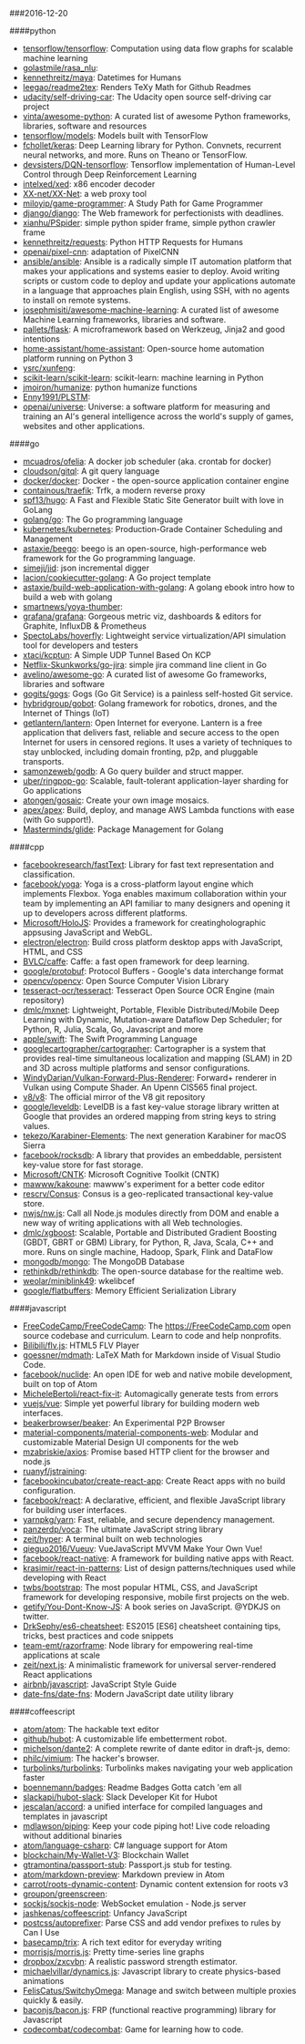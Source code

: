 ###2016-12-20

####python
* [tensorflow/tensorflow](https://github.com/tensorflow/tensorflow): Computation using data flow graphs for scalable machine learning
* [golastmile/rasa_nlu](https://github.com/golastmile/rasa_nlu): 
* [kennethreitz/maya](https://github.com/kennethreitz/maya): Datetimes for Humans
* [leegao/readme2tex](https://github.com/leegao/readme2tex): Renders TeXy Math for Github Readmes
* [udacity/self-driving-car](https://github.com/udacity/self-driving-car): The Udacity open source self-driving car project
* [vinta/awesome-python](https://github.com/vinta/awesome-python): A curated list of awesome Python frameworks, libraries, software and resources
* [tensorflow/models](https://github.com/tensorflow/models): Models built with TensorFlow
* [fchollet/keras](https://github.com/fchollet/keras): Deep Learning library for Python. Convnets, recurrent neural networks, and more. Runs on Theano or TensorFlow.
* [devsisters/DQN-tensorflow](https://github.com/devsisters/DQN-tensorflow): Tensorflow implementation of Human-Level Control through Deep Reinforcement Learning
* [intelxed/xed](https://github.com/intelxed/xed): x86 encoder decoder
* [XX-net/XX-Net](https://github.com/XX-net/XX-Net): a web proxy tool
* [miloyip/game-programmer](https://github.com/miloyip/game-programmer): A Study Path for Game Programmer
* [django/django](https://github.com/django/django): The Web framework for perfectionists with deadlines.
* [xianhu/PSpider](https://github.com/xianhu/PSpider): simple python spider frame, simple python crawler frame
* [kennethreitz/requests](https://github.com/kennethreitz/requests): Python HTTP Requests for Humans
* [openai/pixel-cnn](https://github.com/openai/pixel-cnn): adaptation of PixelCNN
* [ansible/ansible](https://github.com/ansible/ansible): Ansible is a radically simple IT automation platform that makes your applications and systems easier to deploy. Avoid writing scripts or custom code to deploy and update your applications automate in a language that approaches plain English, using SSH, with no agents to install on remote systems.
* [josephmisiti/awesome-machine-learning](https://github.com/josephmisiti/awesome-machine-learning): A curated list of awesome Machine Learning frameworks, libraries and software.
* [pallets/flask](https://github.com/pallets/flask): A microframework based on Werkzeug, Jinja2 and good intentions
* [home-assistant/home-assistant](https://github.com/home-assistant/home-assistant):  Open-source home automation platform running on Python 3
* [ysrc/xunfeng](https://github.com/ysrc/xunfeng): 
* [scikit-learn/scikit-learn](https://github.com/scikit-learn/scikit-learn): scikit-learn: machine learning in Python
* [jmoiron/humanize](https://github.com/jmoiron/humanize): python humanize functions
* [Enny1991/PLSTM](https://github.com/Enny1991/PLSTM): 
* [openai/universe](https://github.com/openai/universe): Universe: a software platform for measuring and training an AI's general intelligence across the world's supply of games, websites and other applications.

####go
* [mcuadros/ofelia](https://github.com/mcuadros/ofelia): A docker job scheduler (aka. crontab for docker)
* [cloudson/gitql](https://github.com/cloudson/gitql): A git query language
* [docker/docker](https://github.com/docker/docker): Docker - the open-source application container engine
* [containous/traefik](https://github.com/containous/traefik): Trfk, a modern reverse proxy
* [spf13/hugo](https://github.com/spf13/hugo): A Fast and Flexible Static Site Generator built with love in GoLang
* [golang/go](https://github.com/golang/go): The Go programming language
* [kubernetes/kubernetes](https://github.com/kubernetes/kubernetes): Production-Grade Container Scheduling and Management
* [astaxie/beego](https://github.com/astaxie/beego): beego is an open-source, high-performance web framework for the Go programming language.
* [simeji/jid](https://github.com/simeji/jid): json incremental digger
* [lacion/cookiecutter-golang](https://github.com/lacion/cookiecutter-golang): A Go project template
* [astaxie/build-web-application-with-golang](https://github.com/astaxie/build-web-application-with-golang): A golang ebook intro how to build a web with golang
* [smartnews/yoya-thumber](https://github.com/smartnews/yoya-thumber): 
* [grafana/grafana](https://github.com/grafana/grafana): Gorgeous metric viz, dashboards & editors for Graphite, InfluxDB & Prometheus
* [SpectoLabs/hoverfly](https://github.com/SpectoLabs/hoverfly): Lightweight service virtualization/API simulation tool for developers and testers
* [xtaci/kcptun](https://github.com/xtaci/kcptun): A Simple UDP Tunnel Based On KCP
* [Netflix-Skunkworks/go-jira](https://github.com/Netflix-Skunkworks/go-jira): simple jira command line client in Go
* [avelino/awesome-go](https://github.com/avelino/awesome-go): A curated list of awesome Go frameworks, libraries and software
* [gogits/gogs](https://github.com/gogits/gogs): Gogs (Go Git Service) is a painless self-hosted Git service.
* [hybridgroup/gobot](https://github.com/hybridgroup/gobot): Golang framework for robotics, drones, and the Internet of Things (IoT)
* [getlantern/lantern](https://github.com/getlantern/lantern):  Open Internet for everyone. Lantern is a free application that delivers fast, reliable and secure access to the open Internet for users in censored regions. It uses a variety of techniques to stay unblocked, including domain fronting, p2p, and pluggable transports.
* [samonzeweb/godb](https://github.com/samonzeweb/godb): A Go query builder and struct mapper.
* [uber/ringpop-go](https://github.com/uber/ringpop-go): Scalable, fault-tolerant application-layer sharding for Go applications
* [atongen/gosaic](https://github.com/atongen/gosaic): Create your own image mosaics.
* [apex/apex](https://github.com/apex/apex): Build, deploy, and manage AWS Lambda functions with ease (with Go support!).
* [Masterminds/glide](https://github.com/Masterminds/glide): Package Management for Golang

####cpp
* [facebookresearch/fastText](https://github.com/facebookresearch/fastText): Library for fast text representation and classification.
* [facebook/yoga](https://github.com/facebook/yoga): Yoga is a cross-platform layout engine which implements Flexbox. Yoga enables maximum collaboration within your team by implementing an API familiar to many designers and opening it up to developers across different platforms.
* [Microsoft/HoloJS](https://github.com/Microsoft/HoloJS): Provides a framework for creatingholographic appsusing JavaScript and WebGL.
* [electron/electron](https://github.com/electron/electron): Build cross platform desktop apps with JavaScript, HTML, and CSS
* [BVLC/caffe](https://github.com/BVLC/caffe): Caffe: a fast open framework for deep learning.
* [google/protobuf](https://github.com/google/protobuf): Protocol Buffers - Google's data interchange format
* [opencv/opencv](https://github.com/opencv/opencv): Open Source Computer Vision Library
* [tesseract-ocr/tesseract](https://github.com/tesseract-ocr/tesseract): Tesseract Open Source OCR Engine (main repository)
* [dmlc/mxnet](https://github.com/dmlc/mxnet): Lightweight, Portable, Flexible Distributed/Mobile Deep Learning with Dynamic, Mutation-aware Dataflow Dep Scheduler; for Python, R, Julia, Scala, Go, Javascript and more
* [apple/swift](https://github.com/apple/swift): The Swift Programming Language
* [googlecartographer/cartographer](https://github.com/googlecartographer/cartographer): Cartographer is a system that provides real-time simultaneous localization and mapping (SLAM) in 2D and 3D across multiple platforms and sensor configurations.
* [WindyDarian/Vulkan-Forward-Plus-Renderer](https://github.com/WindyDarian/Vulkan-Forward-Plus-Renderer): Forward+ renderer in Vulkan using Compute Shader. An Upenn CIS565 final project.
* [v8/v8](https://github.com/v8/v8): The official mirror of the V8 git repository
* [google/leveldb](https://github.com/google/leveldb): LevelDB is a fast key-value storage library written at Google that provides an ordered mapping from string keys to string values.
* [tekezo/Karabiner-Elements](https://github.com/tekezo/Karabiner-Elements): The next generation Karabiner for macOS Sierra
* [facebook/rocksdb](https://github.com/facebook/rocksdb): A library that provides an embeddable, persistent key-value store for fast storage.
* [Microsoft/CNTK](https://github.com/Microsoft/CNTK): Microsoft Cognitive Toolkit (CNTK)
* [mawww/kakoune](https://github.com/mawww/kakoune): mawww's experiment for a better code editor
* [rescrv/Consus](https://github.com/rescrv/Consus): Consus is a geo-replicated transactional key-value store.
* [nwjs/nw.js](https://github.com/nwjs/nw.js): Call all Node.js modules directly from DOM and enable a new way of writing applications with all Web technologies.
* [dmlc/xgboost](https://github.com/dmlc/xgboost): Scalable, Portable and Distributed Gradient Boosting (GBDT, GBRT or GBM) Library, for Python, R, Java, Scala, C++ and more. Runs on single machine, Hadoop, Spark, Flink and DataFlow
* [mongodb/mongo](https://github.com/mongodb/mongo): The MongoDB Database
* [rethinkdb/rethinkdb](https://github.com/rethinkdb/rethinkdb): The open-source database for the realtime web.
* [weolar/miniblink49](https://github.com/weolar/miniblink49): wkelibcef
* [google/flatbuffers](https://github.com/google/flatbuffers): Memory Efficient Serialization Library

####javascript
* [FreeCodeCamp/FreeCodeCamp](https://github.com/FreeCodeCamp/FreeCodeCamp): The https://FreeCodeCamp.com open source codebase and curriculum. Learn to code and help nonprofits.
* [Bilibili/flv.js](https://github.com/Bilibili/flv.js): HTML5 FLV Player
* [goessner/mdmath](https://github.com/goessner/mdmath): LaTeX Math for Markdown inside of Visual Studio Code.
* [facebook/nuclide](https://github.com/facebook/nuclide): An open IDE for web and native mobile development, built on top of Atom
* [MicheleBertoli/react-fix-it](https://github.com/MicheleBertoli/react-fix-it): Automagically generate tests from errors
* [vuejs/vue](https://github.com/vuejs/vue): Simple yet powerful library for building modern web interfaces.
* [beakerbrowser/beaker](https://github.com/beakerbrowser/beaker): An Experimental P2P Browser
* [material-components/material-components-web](https://github.com/material-components/material-components-web): Modular and customizable Material Design UI components for the web
* [mzabriskie/axios](https://github.com/mzabriskie/axios): Promise based HTTP client for the browser and node.js
* [ruanyf/jstraining](https://github.com/ruanyf/jstraining): 
* [facebookincubator/create-react-app](https://github.com/facebookincubator/create-react-app): Create React apps with no build configuration.
* [facebook/react](https://github.com/facebook/react): A declarative, efficient, and flexible JavaScript library for building user interfaces.
* [yarnpkg/yarn](https://github.com/yarnpkg/yarn):  Fast, reliable, and secure dependency management.
* [panzerdp/voca](https://github.com/panzerdp/voca): The ultimate JavaScript string library
* [zeit/hyper](https://github.com/zeit/hyper): A terminal built on web technologies
* [qieguo2016/Vueuv](https://github.com/qieguo2016/Vueuv): VueJavaScript MVVM Make Your Own Vue!
* [facebook/react-native](https://github.com/facebook/react-native): A framework for building native apps with React.
* [krasimir/react-in-patterns](https://github.com/krasimir/react-in-patterns):  List of design patterns/techniques used while developing with React
* [twbs/bootstrap](https://github.com/twbs/bootstrap): The most popular HTML, CSS, and JavaScript framework for developing responsive, mobile first projects on the web.
* [getify/You-Dont-Know-JS](https://github.com/getify/You-Dont-Know-JS): A book series on JavaScript. @YDKJS on twitter.
* [DrkSephy/es6-cheatsheet](https://github.com/DrkSephy/es6-cheatsheet): ES2015 [ES6] cheatsheet containing tips, tricks, best practices and code snippets
* [team-emt/razorframe](https://github.com/team-emt/razorframe): Node library for empowering real-time applications at scale
* [zeit/next.js](https://github.com/zeit/next.js): A minimalistic framework for universal server-rendered React applications
* [airbnb/javascript](https://github.com/airbnb/javascript): JavaScript Style Guide
* [date-fns/date-fns](https://github.com/date-fns/date-fns):  Modern JavaScript date utility library 

####coffeescript
* [atom/atom](https://github.com/atom/atom): The hackable text editor
* [github/hubot](https://github.com/github/hubot): A customizable life embetterment robot.
* [michelson/dante2](https://github.com/michelson/dante2): A complete rewrite of dante editor in draft-js, demo:
* [philc/vimium](https://github.com/philc/vimium): The hacker's browser.
* [turbolinks/turbolinks](https://github.com/turbolinks/turbolinks): Turbolinks makes navigating your web application faster
* [boennemann/badges](https://github.com/boennemann/badges):  Readme Badges  Gotta catch 'em all
* [slackapi/hubot-slack](https://github.com/slackapi/hubot-slack): Slack Developer Kit for Hubot
* [jescalan/accord](https://github.com/jescalan/accord): a unified interface for compiled languages and templates in javascript
* [mdlawson/piping](https://github.com/mdlawson/piping): Keep your code piping hot! Live code reloading without additional binaries
* [atom/language-csharp](https://github.com/atom/language-csharp): C# language support for Atom
* [blockchain/My-Wallet-V3](https://github.com/blockchain/My-Wallet-V3): Blockchain Wallet
* [gtramontina/passport-stub](https://github.com/gtramontina/passport-stub): Passport.js stub for testing.
* [atom/markdown-preview](https://github.com/atom/markdown-preview): Markdown preview in Atom
* [carrot/roots-dynamic-content](https://github.com/carrot/roots-dynamic-content): Dynamic content extension for roots v3
* [groupon/greenscreen](https://github.com/groupon/greenscreen): 
* [sockjs/sockjs-node](https://github.com/sockjs/sockjs-node): WebSocket emulation - Node.js server
* [jashkenas/coffeescript](https://github.com/jashkenas/coffeescript): Unfancy JavaScript
* [postcss/autoprefixer](https://github.com/postcss/autoprefixer): Parse CSS and add vendor prefixes to rules by Can I Use
* [basecamp/trix](https://github.com/basecamp/trix): A rich text editor for everyday writing
* [morrisjs/morris.js](https://github.com/morrisjs/morris.js): Pretty time-series line graphs
* [dropbox/zxcvbn](https://github.com/dropbox/zxcvbn): A realistic password strength estimator.
* [michaelvillar/dynamics.js](https://github.com/michaelvillar/dynamics.js): Javascript library to create physics-based animations
* [FelisCatus/SwitchyOmega](https://github.com/FelisCatus/SwitchyOmega): Manage and switch between multiple proxies quickly & easily.
* [baconjs/bacon.js](https://github.com/baconjs/bacon.js): FRP (functional reactive programming) library for Javascript
* [codecombat/codecombat](https://github.com/codecombat/codecombat): Game for learning how to code.
